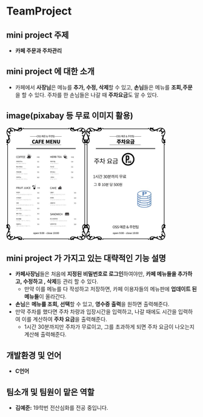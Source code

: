 # TeamProject
## mini project 주제

- **카페 주문과 주차관리**

## mini project 에 대한 소개

- 카페에서 **사장님**은 메뉴를 **추가, 수정, 삭제**할 수 있고, **손님**들은 메뉴를 **조회,주문**을 할 수 있다. 주차를 한 손님들은 나갈 때 **주차요금**도 알 수 있다.

## image(pixabay 등 무료 이미지 활용)    
<img src="image1(commit).jpg" alt="image2" style="zoom:50%;" /><img src="image2(commit).jpg" alt="image2" style="zoom:50%;" />   

## mini project 가 가지고 있는 대략적인 기능 설명

- **카페사장님**들은 처음에 **지정된 비밀번호로 로그인**하여야만, **카페 메뉴들을 추가하고, 수정하고 , 삭제**등 관리 할 수 있다.
  - 만약 이를 메뉴를 다 작성하고 저장하면,  카페 이용자들의 메뉴판에 **업데이트 된 메뉴들**이 올라간다.
- **손님**은 **메뉴를 조회, 선택**할 수 있고, **영수증 출력**을 원하면 출력해준다.
- 만약 주차를 했다면 주차 차량과 입장시간을 입력하고, 나갈 때에도 시간을 입력하여 이를 계산하여 **주차 요금**을 출력해준다.
  - 1시간 30분까지만 주차가 무료이고, 그를 초과하게 되면 주차 요금이 나오는지 계산해 출력해준다.

## 개발환경 및 언어

- **C언어**

## 팀소개 및 팀원이 맡은 역할

- **김예준:** 19학번 전산심화를 전공 중입니다.

